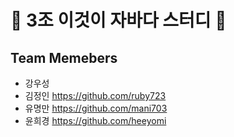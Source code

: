 # 📖 3조 이것이 자바다 스터디 📖
## Team Memebers
- 강우성 
- 김정인 https://github.com/ruby723
- 유명만 https://github.com/mani703
- 윤희경 https://github.com/heeyomi